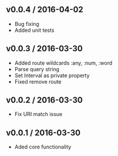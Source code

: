 ## v0.0.4 / 2016-04-02
- Bug fixing
- Added unit tests

## v0.0.3 / 2016-03-30
- Added route wildcards :any, :num, :word
- Parse query string
- Set Interval as private property
- Fixed remove route

## v0.0.2 / 2016-03-30
- Fix URI match issue

## v0.0.1 / 2016-03-30
- Aded core functionality